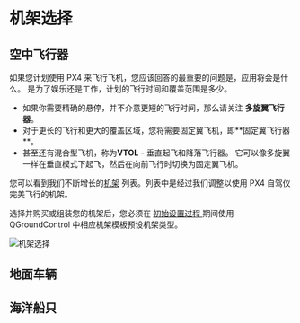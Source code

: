 # 机架选择

## 空中飞行器

如果您计划使用 PX4 来飞行飞机，您应该回答的最重要的问题是，应用将会是什么。 是为了娱乐还是工作，计划的飞行时间和覆盖范围是多少。

- 如果你需要精确的悬停，并不介意更短的飞行时间，那么请关注 **多旋翼飞行器**。
- 对于更长的飞行和更大的覆盖区域，您将需要固定翼飞机，即**固定翼飞行器 **。
- 甚至还有混合型飞机，称为**VTOL** - 垂直起飞和降落飞行器。 它可以像多旋翼一样在垂直模式下起飞，然后在向前飞行时切换为固定翼飞机。

您可以看到我们不断增长的[机架](http://px4.io/technology/airframes/) 列表。列表中是经过我们调整以使用 PX4 自驾仪完美飞行的机架。

选择并购买或组装您的机架后，您必须在 [初始设置过程 ](../config/README.md)期间使用 QGroundControl 中相应机架模板预设机架类型。

![机架选择](../../images/frame_selection.png)

<!-- 
### Types of VTOL

Depending on the way the VTOL flies in copter mode or how it makes the transition there are three main types of VTOL aircraft.

**Multicopter - Airplane** - Generic airplane with pusher/puller motor and separate motors for vertical thrust. The VTOL hovers with its vertical motors. The transition is done when the forward motors are enabled and after the plane reaches cruising speed the hover motors are disabled in horizontal flight.

**Tail-sitter** - Airplane with two or more motors that sits on its tail while landed, then in vertical flight it balances in vertical frame orientation. The transition is made when the whole airplane changes its orientation from vertical to horizontal.

**Tilt-rotor** - Airplane with two or more motors that mechanical swing around an Y axis. The transition is done when gradually the motors change the thrust vector from vertical to horizontal.

-->

## 地面车辆

## 海洋船只